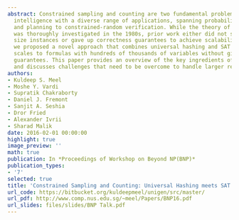 ```yaml
---
abstract: Constrained sampling and counting are two fundamental problems in artificial
  intelligence with a diverse range of applications, spanning probabilistic reasoning
  and planning to constrained-random verification. While the theory of these problems
  was thoroughly investigated in the 1980s, prior work either did not scale to industrial
  size instances or gave up correctness guarantees to achieve scalability. Recently,
  we proposed a novel approach that combines universal hashing and SAT solving and
  scales to formulas with hundreds of thousands of variables without giving up correctness
  guarantees. This paper provides an overview of the key ingredients of the approach
  and discusses challenges that need to be overcome to handle larger real-world instances.
authors:
- Kuldeep S. Meel
- Moshe Y. Vardi
- Supratik Chakraborty
- Daniel J. Fremont
- Sanjit A. Seshia
- Dror Fried
- Alexander Ivrii
- Sharad Malik
date: 2016-02-01 00:00:00
highlight: true
image_preview: ''
math: true
publication: In *Proceedings of Workshop on Beyond NP(BNP)*
publication_types:
- '7'
selected: true
title: 'Constrained Sampling and Counting: Universal Hashing meets SAT Solving'
url_code: https://bitbucket.org/kuldeepmeel/unigen/src/master/
url_pdf: http://www.comp.nus.edu.sg/~meel/Papers/BNP16.pdf
url_slides: files/slides/BNP Talk.pdf
---
```


